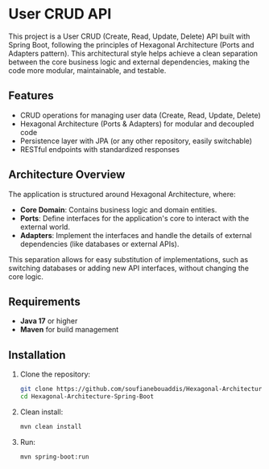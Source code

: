 # User CRUD API

This project is a User CRUD (Create, Read, Update, Delete) API built with Spring Boot, following the principles of Hexagonal Architecture (Ports and Adapters pattern). This architectural style helps achieve a clean separation between the core business logic and external dependencies, making the code more modular, maintainable, and testable.

## Features

- CRUD operations for managing user data (Create, Read, Update, Delete)
- Hexagonal Architecture (Ports & Adapters) for modular and decoupled code
- Persistence layer with JPA (or any other repository, easily switchable)
- RESTful endpoints with standardized responses

## Architecture Overview

The application is structured around Hexagonal Architecture, where:

- **Core Domain**: Contains business logic and domain entities.
- **Ports**: Define interfaces for the application's core to interact with the external world.
- **Adapters**: Implement the interfaces and handle the details of external dependencies (like databases or external APIs).
  
This separation allows for easy substitution of implementations, such as switching databases or adding new API interfaces, without changing the core logic.

## Requirements

- **Java 17** or higher
- **Maven** for build management

## Installation

1. Clone the repository:

   ```bash
   git clone https://github.com/soufianebouaddis/Hexagonal-Architecture-Spring-Boot.git
   cd Hexagonal-Architecture-Spring-Boot
2. Clean install:
   ```bash
   mvn clean install
3. Run:
   ```bash
   mvn spring-boot:run
